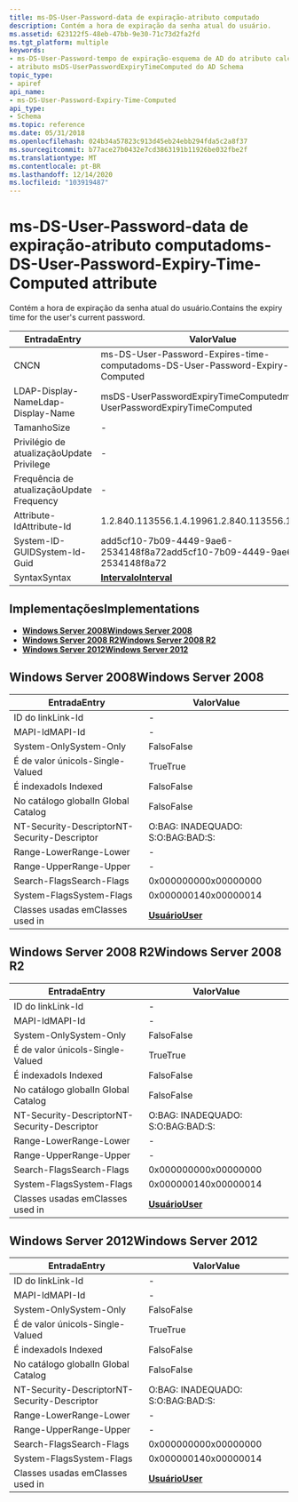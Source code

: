 ```yaml
---
title: ms-DS-User-Password-data de expiração-atributo computado
description: Contém a hora de expiração da senha atual do usuário.
ms.assetid: 623122f5-48eb-47bb-9e30-71c73d2fa2fd
ms.tgt_platform: multiple
keywords:
- ms-DS-User-Password-tempo de expiração-esquema de AD do atributo calculado
- atributo msDS-UserPasswordExpiryTimeComputed do AD Schema
topic_type:
- apiref
api_name:
- ms-DS-User-Password-Expiry-Time-Computed
api_type:
- Schema
ms.topic: reference
ms.date: 05/31/2018
ms.openlocfilehash: 024b34a57823c913d45eb24ebb294fda5c2a8f37
ms.sourcegitcommit: b77ace27b0432e7cd3863191b11926be032fbe2f
ms.translationtype: MT
ms.contentlocale: pt-BR
ms.lasthandoff: 12/14/2020
ms.locfileid: "103919487"
---
```

# <a name="ms-ds-user-password-expiry-time-computed-attribute"></a><span data-ttu-id="d66e5-105">ms-DS-User-Password-data de expiração-atributo computado</span><span class="sxs-lookup"><span data-stu-id="d66e5-105">ms-DS-User-Password-Expiry-Time-Computed attribute</span></span>

<span data-ttu-id="d66e5-106">Contém a hora de expiração da senha atual do usuário.</span><span class="sxs-lookup"><span data-stu-id="d66e5-106">Contains the expiry time for the user's current password.</span></span>



| <span data-ttu-id="d66e5-107">Entrada</span><span class="sxs-lookup"><span data-stu-id="d66e5-107">Entry</span></span> | <span data-ttu-id="d66e5-108">Valor</span><span class="sxs-lookup"><span data-stu-id="d66e5-108">Value</span></span> |
|-------------------|------------------------------------------|
| <span data-ttu-id="d66e5-109">CN</span><span class="sxs-lookup"><span data-stu-id="d66e5-109">CN</span></span>                | <span data-ttu-id="d66e5-110">ms-DS-User-Password-Expires-time-computado</span><span class="sxs-lookup"><span data-stu-id="d66e5-110">ms-DS-User-Password-Expiry-Time-Computed</span></span> |
| <span data-ttu-id="d66e5-111">LDAP-Display-Name</span><span class="sxs-lookup"><span data-stu-id="d66e5-111">Ldap-Display-Name</span></span> | <span data-ttu-id="d66e5-112">msDS-UserPasswordExpiryTimeComputed</span><span class="sxs-lookup"><span data-stu-id="d66e5-112">msDS-UserPasswordExpiryTimeComputed</span></span>      |
| <span data-ttu-id="d66e5-113">Tamanho</span><span class="sxs-lookup"><span data-stu-id="d66e5-113">Size</span></span>              | \-                                       |
| <span data-ttu-id="d66e5-114">Privilégio de atualização</span><span class="sxs-lookup"><span data-stu-id="d66e5-114">Update Privilege</span></span>  | \-                                       |
| <span data-ttu-id="d66e5-115">Frequência de atualização</span><span class="sxs-lookup"><span data-stu-id="d66e5-115">Update Frequency</span></span>  | \-                                       |
| <span data-ttu-id="d66e5-116">Attribute-Id</span><span class="sxs-lookup"><span data-stu-id="d66e5-116">Attribute-Id</span></span>      | <span data-ttu-id="d66e5-117">1.2.840.113556.1.4.1996</span><span class="sxs-lookup"><span data-stu-id="d66e5-117">1.2.840.113556.1.4.1996</span></span>                  |
| <span data-ttu-id="d66e5-118">System-ID-GUID</span><span class="sxs-lookup"><span data-stu-id="d66e5-118">System-Id-Guid</span></span>    | <span data-ttu-id="d66e5-119">add5cf10-7b09-4449-9ae6-2534148f8a72</span><span class="sxs-lookup"><span data-stu-id="d66e5-119">add5cf10-7b09-4449-9ae6-2534148f8a72</span></span>     |
| <span data-ttu-id="d66e5-120">Syntax</span><span class="sxs-lookup"><span data-stu-id="d66e5-120">Syntax</span></span>            | [<span data-ttu-id="d66e5-121">**Intervalo**</span><span class="sxs-lookup"><span data-stu-id="d66e5-121">**Interval**</span></span>](s-interval.md)           |



## <a name="implementations"></a><span data-ttu-id="d66e5-122">Implementações</span><span class="sxs-lookup"><span data-stu-id="d66e5-122">Implementations</span></span>

-   [<span data-ttu-id="d66e5-123">**Windows Server 2008**</span><span class="sxs-lookup"><span data-stu-id="d66e5-123">**Windows Server 2008**</span></span>](#windows-server-2008)
-   [<span data-ttu-id="d66e5-124">**Windows Server 2008 R2**</span><span class="sxs-lookup"><span data-stu-id="d66e5-124">**Windows Server 2008 R2**</span></span>](#windows-server-2008-r2)
-   [<span data-ttu-id="d66e5-125">**Windows Server 2012**</span><span class="sxs-lookup"><span data-stu-id="d66e5-125">**Windows Server 2012**</span></span>](#windows-server-2012)

## <a name="windows-server-2008"></a><span data-ttu-id="d66e5-126">Windows Server 2008</span><span class="sxs-lookup"><span data-stu-id="d66e5-126">Windows Server 2008</span></span>



| <span data-ttu-id="d66e5-127">Entrada</span><span class="sxs-lookup"><span data-stu-id="d66e5-127">Entry</span></span> | <span data-ttu-id="d66e5-128">Valor</span><span class="sxs-lookup"><span data-stu-id="d66e5-128">Value</span></span> |
|------------------------|-----------------------------------|
| <span data-ttu-id="d66e5-129">ID do link</span><span class="sxs-lookup"><span data-stu-id="d66e5-129">Link-Id</span></span>                | \-                                |
| <span data-ttu-id="d66e5-130">MAPI-Id</span><span class="sxs-lookup"><span data-stu-id="d66e5-130">MAPI-Id</span></span>                | \-                                |
| <span data-ttu-id="d66e5-131">System-Only</span><span class="sxs-lookup"><span data-stu-id="d66e5-131">System-Only</span></span>            | <span data-ttu-id="d66e5-132">Falso</span><span class="sxs-lookup"><span data-stu-id="d66e5-132">False</span></span>                             |
| <span data-ttu-id="d66e5-133">É de valor único</span><span class="sxs-lookup"><span data-stu-id="d66e5-133">Is-Single-Valued</span></span>       | <span data-ttu-id="d66e5-134">True</span><span class="sxs-lookup"><span data-stu-id="d66e5-134">True</span></span>                              |
| <span data-ttu-id="d66e5-135">É indexado</span><span class="sxs-lookup"><span data-stu-id="d66e5-135">Is Indexed</span></span>             | <span data-ttu-id="d66e5-136">Falso</span><span class="sxs-lookup"><span data-stu-id="d66e5-136">False</span></span>                             |
| <span data-ttu-id="d66e5-137">No catálogo global</span><span class="sxs-lookup"><span data-stu-id="d66e5-137">In Global Catalog</span></span>      | <span data-ttu-id="d66e5-138">Falso</span><span class="sxs-lookup"><span data-stu-id="d66e5-138">False</span></span>                             |
| <span data-ttu-id="d66e5-139">NT-Security-Descriptor</span><span class="sxs-lookup"><span data-stu-id="d66e5-139">NT-Security-Descriptor</span></span> | <span data-ttu-id="d66e5-140">O:BAG: INADEQUADO: S:</span><span class="sxs-lookup"><span data-stu-id="d66e5-140">O:BAG:BAD:S:</span></span>                      |
| <span data-ttu-id="d66e5-141">Range-Lower</span><span class="sxs-lookup"><span data-stu-id="d66e5-141">Range-Lower</span></span>            | \-                                |
| <span data-ttu-id="d66e5-142">Range-Upper</span><span class="sxs-lookup"><span data-stu-id="d66e5-142">Range-Upper</span></span>            | \-                                |
| <span data-ttu-id="d66e5-143">Search-Flags</span><span class="sxs-lookup"><span data-stu-id="d66e5-143">Search-Flags</span></span>           | <span data-ttu-id="d66e5-144">0x00000000</span><span class="sxs-lookup"><span data-stu-id="d66e5-144">0x00000000</span></span>                        |
| <span data-ttu-id="d66e5-145">System-Flags</span><span class="sxs-lookup"><span data-stu-id="d66e5-145">System-Flags</span></span>           | <span data-ttu-id="d66e5-146">0x00000014</span><span class="sxs-lookup"><span data-stu-id="d66e5-146">0x00000014</span></span>                        |
| <span data-ttu-id="d66e5-147">Classes usadas em</span><span class="sxs-lookup"><span data-stu-id="d66e5-147">Classes used in</span></span>        | [<span data-ttu-id="d66e5-148">**Usuário**</span><span class="sxs-lookup"><span data-stu-id="d66e5-148">**User**</span></span>](c-user.md)<br/> |



## <a name="windows-server-2008-r2"></a><span data-ttu-id="d66e5-149">Windows Server 2008 R2</span><span class="sxs-lookup"><span data-stu-id="d66e5-149">Windows Server 2008 R2</span></span>



| <span data-ttu-id="d66e5-150">Entrada</span><span class="sxs-lookup"><span data-stu-id="d66e5-150">Entry</span></span> | <span data-ttu-id="d66e5-151">Valor</span><span class="sxs-lookup"><span data-stu-id="d66e5-151">Value</span></span> |
|------------------------|-----------------------------------|
| <span data-ttu-id="d66e5-152">ID do link</span><span class="sxs-lookup"><span data-stu-id="d66e5-152">Link-Id</span></span>                | \-                                |
| <span data-ttu-id="d66e5-153">MAPI-Id</span><span class="sxs-lookup"><span data-stu-id="d66e5-153">MAPI-Id</span></span>                | \-                                |
| <span data-ttu-id="d66e5-154">System-Only</span><span class="sxs-lookup"><span data-stu-id="d66e5-154">System-Only</span></span>            | <span data-ttu-id="d66e5-155">Falso</span><span class="sxs-lookup"><span data-stu-id="d66e5-155">False</span></span>                             |
| <span data-ttu-id="d66e5-156">É de valor único</span><span class="sxs-lookup"><span data-stu-id="d66e5-156">Is-Single-Valued</span></span>       | <span data-ttu-id="d66e5-157">True</span><span class="sxs-lookup"><span data-stu-id="d66e5-157">True</span></span>                              |
| <span data-ttu-id="d66e5-158">É indexado</span><span class="sxs-lookup"><span data-stu-id="d66e5-158">Is Indexed</span></span>             | <span data-ttu-id="d66e5-159">Falso</span><span class="sxs-lookup"><span data-stu-id="d66e5-159">False</span></span>                             |
| <span data-ttu-id="d66e5-160">No catálogo global</span><span class="sxs-lookup"><span data-stu-id="d66e5-160">In Global Catalog</span></span>      | <span data-ttu-id="d66e5-161">Falso</span><span class="sxs-lookup"><span data-stu-id="d66e5-161">False</span></span>                             |
| <span data-ttu-id="d66e5-162">NT-Security-Descriptor</span><span class="sxs-lookup"><span data-stu-id="d66e5-162">NT-Security-Descriptor</span></span> | <span data-ttu-id="d66e5-163">O:BAG: INADEQUADO: S:</span><span class="sxs-lookup"><span data-stu-id="d66e5-163">O:BAG:BAD:S:</span></span>                      |
| <span data-ttu-id="d66e5-164">Range-Lower</span><span class="sxs-lookup"><span data-stu-id="d66e5-164">Range-Lower</span></span>            | \-                                |
| <span data-ttu-id="d66e5-165">Range-Upper</span><span class="sxs-lookup"><span data-stu-id="d66e5-165">Range-Upper</span></span>            | \-                                |
| <span data-ttu-id="d66e5-166">Search-Flags</span><span class="sxs-lookup"><span data-stu-id="d66e5-166">Search-Flags</span></span>           | <span data-ttu-id="d66e5-167">0x00000000</span><span class="sxs-lookup"><span data-stu-id="d66e5-167">0x00000000</span></span>                        |
| <span data-ttu-id="d66e5-168">System-Flags</span><span class="sxs-lookup"><span data-stu-id="d66e5-168">System-Flags</span></span>           | <span data-ttu-id="d66e5-169">0x00000014</span><span class="sxs-lookup"><span data-stu-id="d66e5-169">0x00000014</span></span>                        |
| <span data-ttu-id="d66e5-170">Classes usadas em</span><span class="sxs-lookup"><span data-stu-id="d66e5-170">Classes used in</span></span>        | [<span data-ttu-id="d66e5-171">**Usuário**</span><span class="sxs-lookup"><span data-stu-id="d66e5-171">**User**</span></span>](c-user.md)<br/> |



## <a name="windows-server-2012"></a><span data-ttu-id="d66e5-172">Windows Server 2012</span><span class="sxs-lookup"><span data-stu-id="d66e5-172">Windows Server 2012</span></span>



| <span data-ttu-id="d66e5-173">Entrada</span><span class="sxs-lookup"><span data-stu-id="d66e5-173">Entry</span></span> | <span data-ttu-id="d66e5-174">Valor</span><span class="sxs-lookup"><span data-stu-id="d66e5-174">Value</span></span> |
|------------------------|-----------------------------------|
| <span data-ttu-id="d66e5-175">ID do link</span><span class="sxs-lookup"><span data-stu-id="d66e5-175">Link-Id</span></span>                | \-                                |
| <span data-ttu-id="d66e5-176">MAPI-Id</span><span class="sxs-lookup"><span data-stu-id="d66e5-176">MAPI-Id</span></span>                | \-                                |
| <span data-ttu-id="d66e5-177">System-Only</span><span class="sxs-lookup"><span data-stu-id="d66e5-177">System-Only</span></span>            | <span data-ttu-id="d66e5-178">Falso</span><span class="sxs-lookup"><span data-stu-id="d66e5-178">False</span></span>                             |
| <span data-ttu-id="d66e5-179">É de valor único</span><span class="sxs-lookup"><span data-stu-id="d66e5-179">Is-Single-Valued</span></span>       | <span data-ttu-id="d66e5-180">True</span><span class="sxs-lookup"><span data-stu-id="d66e5-180">True</span></span>                              |
| <span data-ttu-id="d66e5-181">É indexado</span><span class="sxs-lookup"><span data-stu-id="d66e5-181">Is Indexed</span></span>             | <span data-ttu-id="d66e5-182">Falso</span><span class="sxs-lookup"><span data-stu-id="d66e5-182">False</span></span>                             |
| <span data-ttu-id="d66e5-183">No catálogo global</span><span class="sxs-lookup"><span data-stu-id="d66e5-183">In Global Catalog</span></span>      | <span data-ttu-id="d66e5-184">Falso</span><span class="sxs-lookup"><span data-stu-id="d66e5-184">False</span></span>                             |
| <span data-ttu-id="d66e5-185">NT-Security-Descriptor</span><span class="sxs-lookup"><span data-stu-id="d66e5-185">NT-Security-Descriptor</span></span> | <span data-ttu-id="d66e5-186">O:BAG: INADEQUADO: S:</span><span class="sxs-lookup"><span data-stu-id="d66e5-186">O:BAG:BAD:S:</span></span>                      |
| <span data-ttu-id="d66e5-187">Range-Lower</span><span class="sxs-lookup"><span data-stu-id="d66e5-187">Range-Lower</span></span>            | \-                                |
| <span data-ttu-id="d66e5-188">Range-Upper</span><span class="sxs-lookup"><span data-stu-id="d66e5-188">Range-Upper</span></span>            | \-                                |
| <span data-ttu-id="d66e5-189">Search-Flags</span><span class="sxs-lookup"><span data-stu-id="d66e5-189">Search-Flags</span></span>           | <span data-ttu-id="d66e5-190">0x00000000</span><span class="sxs-lookup"><span data-stu-id="d66e5-190">0x00000000</span></span>                        |
| <span data-ttu-id="d66e5-191">System-Flags</span><span class="sxs-lookup"><span data-stu-id="d66e5-191">System-Flags</span></span>           | <span data-ttu-id="d66e5-192">0x00000014</span><span class="sxs-lookup"><span data-stu-id="d66e5-192">0x00000014</span></span>                        |
| <span data-ttu-id="d66e5-193">Classes usadas em</span><span class="sxs-lookup"><span data-stu-id="d66e5-193">Classes used in</span></span>        | [<span data-ttu-id="d66e5-194">**Usuário**</span><span class="sxs-lookup"><span data-stu-id="d66e5-194">**User**</span></span>](c-user.md)<br/> |



 

 






